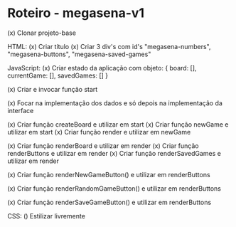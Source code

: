 Roteiro - megasena-v1
=====================

(x) Clonar projeto-base

HTML: 
(x) Criar título
(x) Criar 3 div's com id's "megasena-numbers", "megasena-buttons", 
   "megasena-saved-games"

JavaScript:
(x) Criar estado da aplicação com objeto: 
   { board: [], currentGame: [], savedGames: [] }

(x) Criar e invocar função start

(x) Focar na implementação dos dados e só depois
   na implementação da interface

(x) Criar função createBoard e utilizar em start
(x) Criar função newGame e utilizar em start
(x) Criar função render e utilizar em newGame

(x) Criar função renderBoard e utilizar em render
(x) Criar função renderButtons e utilizar em render
(x) Criar função renderSavedGames e utilizar em render

(x) Criar função renderNewGameButton() 
   e utilizar em renderButtons

(x) Criar função renderRandomGameButton() 
   e utilizar em renderButtons

(x) Criar função renderSaveGameButton() 
   e utilizar em renderButtons

CSS:
() Estilizar livremente